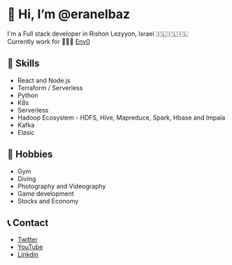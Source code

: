 # 👋 Hi, I’m @eranelbaz

I'm a Full stack developer in Rishon Lezyyon, Israel 🇮🇱🇮🇱🇮🇱 <br>
Currently work for 👨🏻‍💻 [Env0](https://github.com/env0)

## 🤹 Skills 
- React and Node.js
- Terraform / Serverless
- Python
- K8s
- Serverless
- Hadoop Ecosystem - HDFS, Hive, Mapreduce, Spark, Hbase and Impala
- Kafka
- Elasic 

## 🎯 Hobbies
- Gym
- Diving
- Photography and Videography
- Game development
- Stocks and Economy

## 📞 Contact
- [Twitter](https://twitter.com/elbaz_eran)
- [YouTube](https://www.youtube.com/channel/UCVUNeBGM5wZJKcOx0QwAaTA)
- [Linkdin](https://www.linkedin.com/in/eranelbaz/https://www.linkedin.com/in/eranelbaz/)
